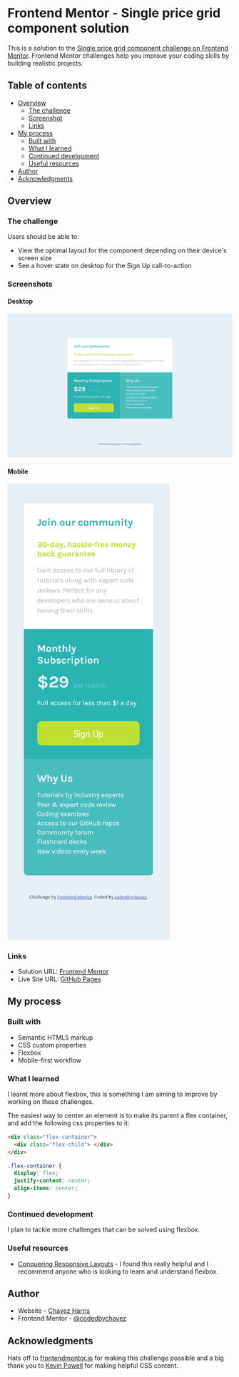 # Frontend Mentor - Single price grid component solution

This is a solution to the [Single price grid component challenge on Frontend Mentor](https://www.frontendmentor.io/challenges/single-price-grid-component-5ce41129d0ff452fec5abbbc). Frontend Mentor challenges help you improve your coding skills by building realistic projects. 

## Table of contents

- [Overview](#overview)
  - [The challenge](#the-challenge)
  - [Screenshot](#screenshot)
  - [Links](#links)
- [My process](#my-process)
  - [Built with](#built-with)
  - [What I learned](#what-i-learned)
  - [Continued development](#continued-development)
  - [Useful resources](#useful-resources)
- [Author](#author)
- [Acknowledgments](#acknowledgments)

## Overview

### The challenge

Users should be able to:

- View the optimal layout for the component depending on their device's screen size
- See a hover state on desktop for the Sign Up call-to-action

### Screenshots

#### Desktop
![Desktop screenshot](./screenshot_desktop.png)


#### Mobile
![Mobile screenshot](./screenshot_mobile.png)

### Links

- Solution URL: [Frontend Mentor](https://www.frontendmentor.io/solutions/frontend-mentor-single-price-grid-component-solution-sOCT31v-f0)
- Live Site URL: [GitHub Pages](https://codedbychavez.github.io/single-price-grid-component/)

## My process

### Built with

- Semantic HTML5 markup
- CSS custom properties
- Flexbox
- Mobile-first workflow

### What I learned

I learnt more about flexbox, this is something I am aiming to improve by working on these challenges.

The easiest way to center an element is to make its parent a flex container, and add the following css properties to it:

```html
<div class="flex-container">
  <div class="flex-child"> </div>
</div>
```
```css
.flex-container {
  display: flex;
  justify-content: center;
  align-items: center;
}
```

### Continued development

I plan to tackle more challenges that can be solved using flexbox.

### Useful resources

- [Conquering Responsive Layouts](https://courses.kevinpowell.co/view/courses/conquering-responsive-layouts) - I found this really helpful and I recommend anyone who is looking to learn and understand flexbox.

## Author

- Website - [Chavez Harris](https://www.codedbychavez.com)
- Frontend Mentor - [@codedbychavez](https://www.frontendmentor.io/profile/codedbychavez)

## Acknowledgments

Hats off to [frontendmentor.io](https://frontendmentor.io) for making this challenge possible and a big thank you to [Kevin Powell](https://www.youtube.com/kevinpowell) for making helpful CSS content.
